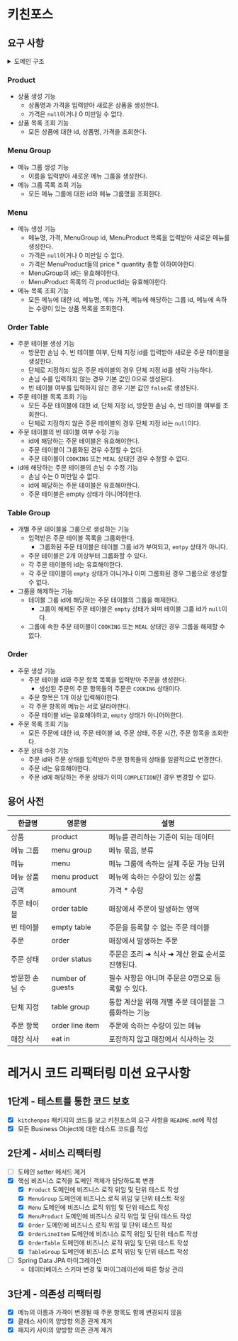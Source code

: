 # 키친포스

## 요구 사항
<details>
<summary>도메인 구조</summary>
<div markdown="1">

<img src="https://user-images.githubusercontent.com/28749734/197745454-e7874650-ccc2-484c-9ae4-d9ce255751a7.png" width="70%">

</div>
</details>

### Product
- 상품 생성 기능
    - 상품명과 가격을 입력받아 새로운 상품을 생성한다.
    - 가격은 `null`이거나 0 미만일 수 없다.
- 상품 목록 조회 기능
    - 모든 상품에 대한 id, 상품명, 가격을 조회한다.

### Menu Group
- 메뉴 그룹 생성 기능
  - 이름을 입력받아 새로운 메뉴 그룹을 생성한다.
- 메뉴 그룹 목록 조회 기능
  - 모든 메뉴 그룹에 대한 id와 메뉴 그룹명을 조회한다.

### Menu
- 메뉴 생성 기능
  - 메뉴명, 가격, MenuGroup id, MenuProduct 목록을 입력받아 새로운 메뉴를 생성한다. 
  - 가격은 `null`이거나 0 미만일 수 없다.
  - 가격은 MenuProduct들의 price * quantity 총합 이하여야한다.
  - MenuGroup의 id는 유효해야한다.
  - MenuProduct 목록의 각 productId는 유효해야한다.
- 메뉴 목록 조회 기능
  - 모든 메뉴에 대한 id, 메뉴명, 메뉴 가격, 메뉴에 해당하는 그룹 id, 메뉴에 속하는 수량이 있는 상품 목록을 조회한다. 

### Order Table
- 주문 테이블 생성 기능
  - 방문한 손님 수, 빈 테이블 여부, 단체 지정 id를 입력받아 새로운 주문 테이블을 생성한다.
  - 단체로 지정하지 않은 주문 테이블의 경우 단체 지정 id를 생략 가능하다.
  - 손님 수를 입력하지 않는 경우 기본 값인 0으로 생성된다.
  - 빈 테이블 여부를 입력하지 않는 경우 기본 값인 `false`로 생성된다.
- 주문 테이블 목록 조회 기능
  - 모든 주문 테이블에 대한 id, 단체 지정 id, 방문한 손님 수, 빈 테이블 여부를 조회한다.
  - 단체로 지정하지 않은 주문 테이블의 경우 단체 지정 id는 `null`이다.
- 주문 테이블의 빈 테이블 여부 수정 기능
  - id에 해당하는 주문 테이블은 유효해야한다.
  - 주문 테이블이 그룹화된 경우 수정할 수 없다.
  - 주문 테이블이 `COOKING` 또는 `MEAL` 상태인 경우 수정할 수 없다.
- id에 해당하는 주문 테이블의 손님 수 수정 기능
  - 손님 수는 0 미만일 수 없다.
  - id에 해당하는 주문 테이블은 유효해야한다.
  - 주문 테이블은 empty 상태가 아니어야한다.

### Table Group
- 개별 주문 테이블을 그룹으로 생성하는 기능
  - 입력받은 주문 테이블 목록을 그룹화한다.
    - 그룹화된 주문 테이블은 테이블 그룹 id가 부여되고, `emtpy` 상태가 아니다.
  - 주문 테이블은 2개 이상부터 그룹화할 수 있다.
  - 각 주문 테이블의 id는 유효해야한다.
  - 각 주문 테이블이 `empty` 상태가 아니거나 이미 그룹화된 경우 그룹으로 생성할 수 없다.
- 그룹을 해제하는 기능
  - 테이블 그룹 id에 해당하는 주문 테이블의 그룹을 해제한다.
    - 그룹이 해제된 주문 테이블은 `empty` 상태가 되며 테이블 그룹 id가 `null`이다.
  - 그룹에 속한 주문 테이블이 `COOKING` 또는 `MEAL` 상태인 경우 그룹을 해제할 수 없다.

### Order
- 주문 생성 기능
  - 주문 테이블 id와 주문 항목 목록을 입력받아 주문을 생성한다.
    - 생성된 주문의 주문 항목들의 주문은 `COOKING` 상태이다. 
  - 주문 항목은 1개 이상 입력해야한다.
  - 각 주문 항목의 메뉴는 서로 달라야한다.
  - 주문 테이블 id는 유효해야하고, `empty` 상태가 아니어야한다.
- 주문 목록 조회 기능
  - 모든 주문에 대한 id, 주문 테이블 id, 주문 상태, 주문 시간, 주문 항목을 조회한다.
- 주문 상태 수정 기능
  - 주문 id와 주문 상태를 입력받아 주문 항목들의 상태를 일괄적으로 변경한다.
  - 주문 id는 유효해야한다.
  - 주문 id에 해당하는 주문 상태가 이미 `COMPLETION`인 경우 변경할 수 없다.

## 용어 사전

| 한글명 | 영문명 | 설명 |
| --- | --- | --- |
| 상품 | product | 메뉴를 관리하는 기준이 되는 데이터 |
| 메뉴 그룹 | menu group | 메뉴 묶음, 분류 |
| 메뉴 | menu | 메뉴 그룹에 속하는 실제 주문 가능 단위 |
| 메뉴 상품 | menu product | 메뉴에 속하는 수량이 있는 상품 |
| 금액 | amount | 가격 * 수량 |
| 주문 테이블 | order table | 매장에서 주문이 발생하는 영역 |
| 빈 테이블 | empty table | 주문을 등록할 수 없는 주문 테이블 |
| 주문 | order | 매장에서 발생하는 주문 |
| 주문 상태 | order status | 주문은 조리 ➜ 식사 ➜ 계산 완료 순서로 진행된다. |
| 방문한 손님 수 | number of guests | 필수 사항은 아니며 주문은 0명으로 등록할 수 있다. |
| 단체 지정 | table group | 통합 계산을 위해 개별 주문 테이블을 그룹화하는 기능 |
| 주문 항목 | order line item | 주문에 속하는 수량이 있는 메뉴 |
| 매장 식사 | eat in | 포장하지 않고 매장에서 식사하는 것 |

# 레거시 코드 리팩터링 미션 요구사항

## 1단계 - 테스트를 통한 코드 보호
- [x] `kitchenpos` 패키지의 코드를 보고 키친포스의 요구 사항을 `README.md`에 작성
- [x] 모든 Business Object에 대한 테스트 코드를 작성

## 2단계 - 서비스 리팩터링
- [ ] 도메인 setter 메서드 제거
- [x] 핵심 비즈니스 로직을 도메인 객체가 담당하도록 변경
  - [x] `Product` 도메인에 비즈니스 로직 위임 및 단위 테스트 작성
  - [x] `MenuGroup` 도메인에 비즈니스 로직 위임 및 단위 테스트 작성
  - [x] `Menu` 도메인에 비즈니스 로직 위임 및 단위 테스트 작성
  - [x] `MenuProduct` 도메인에 비즈니스 로직 위임 및 단위 테스트 작성
  - [x] `Order` 도메인에 비즈니스 로직 위임 및 단위 테스트 작성
  - [x] `OrderLineItem` 도메인에 비즈니스 로직 위임 및 단위 테스트 작성
  - [x] `OrderTable` 도메인에 비즈니스 로직 위임 및 단위 테스트 작성
  - [x] `TableGroup` 도메인에 비즈니스 로직 위임 및 단위 테스트 작성
- [ ] Spring Data JPA 마이그레이션
  - 데이터베이스 스키마 변경 및 마이그레이션에 따른 형상 관리 

## 3단계 - 의존성 리팩터링 
- [x] 메뉴의 이름과 가격이 변경될 때 주문 항목도 함께 변경되지 않음
- [x] 클래스 사이의 양방향 의존 관계 제거
- [x] 패지키 사이의 양방향 의존 관계 제거
